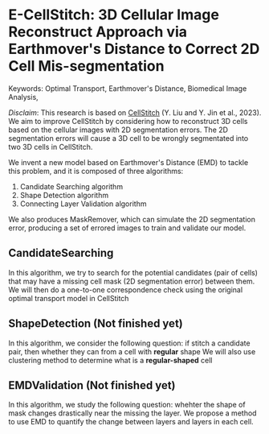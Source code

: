 # E-CellStitch: 3D Cellular Image Reconstruct Approach via Earthmover's Distance to Correct 2D Cell Mis-segmentation

Keywords: Optimal Transport, Earthmover's Distance, Biomedical Image Analysis, 

*Disclaim*: This research is based on [CellStitch](https://bmcbioinformatics.biomedcentral.com/articles/10.1186/s12859-023-05608-2) (Y. Liu and Y. Jin et al., 2023). We aim to improve CellStitch by considering how to reconstruct 3D cells based on the cellular images with 2D segmentation errors. The 2D segmentation errors will cause a 3D cell to be wrongly segmentated into two 3D cells in CellStitch.  

We invent a new model based on Earthmover's Distance (EMD) to tackle this problem, and it is composed of three algorithms:
1) Candidate Searching algorithm
2) Shape Detection algorithm
3) Connecting Layer Validation algorithm

We also produces MaskRemover, which can simulate the 2D segmentation error, producing a set of errored images to train and validate our model.

## CandidateSearching
In this algorithm, we try to search for the potential candidates (pair of cells) that may have a missing cell mask (2D segmentation error) between them. 
We will then do a one-to-one correspondence check using the original optimal transport model in CellStitch 

## ShapeDetection (Not finished yet)
In this algorithm, we consider the following question: if stitch a candidate pair, then whether they can from a cell with **regular** shape 
We will also use clustering method to determine what is a **regular-shaped** cell

## EMDValidation (Not finished yet)
In this algorithm, we study the following question: whehter the shape of mask changes drastically near the missing the layer.
We propose a method to use EMD to quantify the change between layers and layers in each cell.
